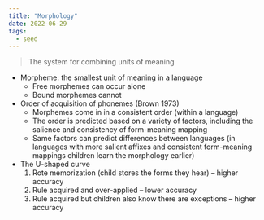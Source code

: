 ```yaml
---
title: "Morphology"
date: 2022-06-29
tags:
  - seed
---
```


> The system for combining units of meaning

- Morpheme: the smallest unit of meaning in a language
  - Free morphemes can occur alone
  - Bound morphemes cannot
- Order of acquisition of phonemes (Brown 1973)
  - Morphemes come in in a consistent order (within a language)
  - The order is predicted based on a variety of factors, including the salience and consistency of form-meaning mapping
  - Same factors can predict differences between languages (in languages with more salient affixes and consistent form-meaning mappings children learn the morphology earlier)
- The U-shaped curve
  1.  Rote memorization (child stores the forms they hear) – higher accuracy
  2.  Rule acquired and over-applied – lower accuracy
  3.  Rule acquired but children also know there are exceptions – higher accuracy
